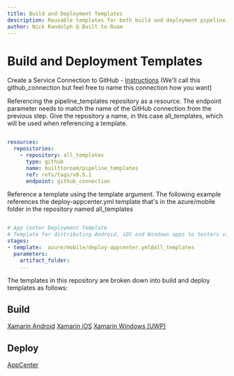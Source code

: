 ```yaml
---
title: Build and Deployment Templates
description: Reusable templates for both build and deployment pipeline stages
author: Nick Randolph @ Built to Roam
---
```


# Build and Deployment Templates

Create a Service Connection to GitHub - [Instructions](https://docs.microsoft.com/en-us/azure/devops/pipelines/library/service-endpoints)
(We'll call this github_connection but feel free to name this connection how you want)

Referencing the pipeline_templates repository as a resource. The endpoint parameter needs to match the name of the GitHub connection from the previous step. Give the repository a name, in this case all_templates, which will be used when referencing a template.

```YAML

resources:
  repositories:
    - repository: all_templates
      type: github
      name: builttoroam/pipeline_templates
      ref: refs/tags/v0.5.1
      endpoint: github_connection

```

Reference a template using the template argument. The following example references the deploy-appcenter.yml template that's in the azure/mobile folder in the repository named all_templates

```YAML

# App Center Deployment Template
# Template for distributing Android, iOS and Windows apps to testers via App Center
stages:
- template:  azure/mobile/deploy-appcenter.yml@all_templates
  parameters:
    artifact_folder: 
    ...

```

The templates in this repository are broken down into build and deploy templates as follows:

## Build 
[Xamarin Android](./build//XamarinAndroid.md) 
[Xamarin iOS](./build//XamariniOS.md) 
[Xamarin Windows (UWP)](./build//XamarinWindows.md) 

## Deploy

[AppCenter](./deploy//AppCenter.md)

